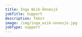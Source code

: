 ```yaml
---
title: Inga Wiik-Önnesjö
jobTitle: Support
description: Tekst
image: /img/inga_wiik-onnesjo.jpg
jobType: support
---
```

